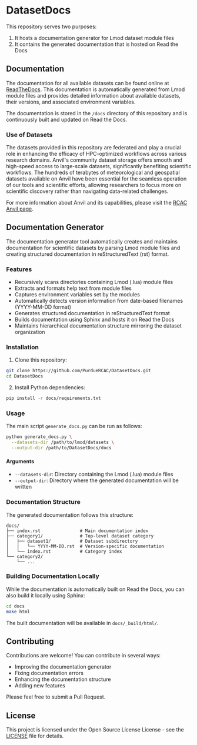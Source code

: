 # DatasetDocs

This repository serves two purposes:
1. It hosts a documentation generator for Lmod dataset module files
2. It contains the generated documentation that is hosted on Read the Docs

## Documentation

The documentation for all available datasets can be found online at [ReadTheDocs](https://datasetdocs.readthedocs.io/). This documentation is automatically generated from Lmod module files and provides detailed information about available datasets, their versions, and associated environment variables.

The documentation is stored in the `/docs` directory of this repository and is continuously built and updated on Read the Docs.

### Use of Datasets

The datasets provided in this repository are federated and play a crucial role in enhancing the efficacy of HPC-optimized workflows across various research domains. Anvil's community dataset storage offers smooth and high-speed access to large-scale datasets, significantly benefiting scientific workflows. The hundreds of terabytes of meteorological and geospatial datasets available on Anvil have been essential for the seamless operation of our tools and scientific efforts, allowing researchers to focus more on scientific discovery rather than navigating data-related challenges.

For more information about Anvil and its capabilities, please visit the [RCAC Anvil page](https://www.rcac.purdue.edu/compute/anvil).

## Documentation Generator

The documentation generator tool automatically creates and maintains documentation for scientific datasets by parsing Lmod module files and creating structured documentation in reStructuredText (rst) format.

### Features

- Recursively scans directories containing Lmod (.lua) module files
- Extracts and formats help text from module files
- Captures environment variables set by the modules
- Automatically detects version information from date-based filenames (YYYY-MM-DD format)
- Generates structured documentation in reStructuredText format
- Builds documentation using Sphinx and hosts it on Read the Docs
- Maintains hierarchical documentation structure mirroring the dataset organization

### Installation

1. Clone this repository:
```bash
git clone https://github.com/PurdueRCAC/DatasetDocs.git
cd DatasetDocs
```

2. Install Python dependencies:
```bash
pip install -r docs/requirements.txt
```

### Usage

The main script `generate_docs.py` can be run as follows:

```bash
python generate_docs.py \
  --datasets-dir /path/to/lmod/datasets \
  --output-dir /path/to/DatasetDocs/docs
```

#### Arguments

- `--datasets-dir`: Directory containing the Lmod (.lua) module files
- `--output-dir`: Directory where the generated documentation will be written

### Documentation Structure

The generated documentation follows this structure:

```
docs/
├── index.rst               # Main documentation index
├── category1/              # Top-level dataset category
│   ├── dataset1/           # Dataset subdirectory
│   │   └── YYYY-MM-DD.rst  # Version-specific documentation
│   └── index.rst           # Category index
└── category2/
    └── ...
```

### Building Documentation Locally

While the documentation is automatically built on Read the Docs, you can also build it locally using Sphinx:

```bash
cd docs
make html
```

The built documentation will be available in `docs/_build/html/`.

## Contributing

Contributions are welcome! You can contribute in several ways:
- Improving the documentation generator
- Fixing documentation errors
- Enhancing the documentation structure
- Adding new features

Please feel free to submit a Pull Request.

## License

This project is licensed under the Open Source License License - see the [LICENSE](LICENSE.txt) file for details.